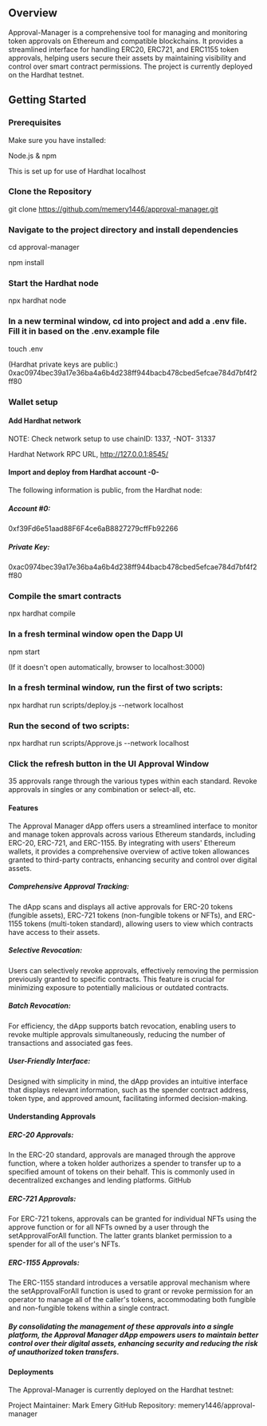 ## Overview
Approval-Manager is a comprehensive tool for managing and monitoring token approvals on Ethereum and compatible blockchains. It provides a streamlined interface for handling ERC20, ERC721, and ERC1155 token approvals, helping users secure their assets by maintaining visibility and control over smart contract permissions. The project is currently deployed on the Hardhat testnet.

## Getting Started 

### Prerequisites

Make sure you have installed:

Node.js & npm

This is set up for use of Hardhat localhost

### Clone the Repository

git clone https://github.com/memery1446/approval-manager.git 

### Navigate to the project directory and install dependencies

cd approval-manager 

npm install

### Start the Hardhat node 

npx hardhat node

### In a new terminal window, cd into project and add a .env file. Fill it in based on the .env.example file

touch .env

(Hardhat private keys are public:) 0xac0974bec39a17e36ba4a6b4d238ff944bacb478cbed5efcae784d7bf4f2ff80

### Wallet setup

#### Add Hardhat network

NOTE: Check network setup to use chainID: 1337, -NOT- 31337 

Hardhat Network RPC URL, http://127.0.0.1:8545/ 

#### Import and deploy from Hardhat account -0- 

The following information is public, from the Hardhat node: 

##### Account #0: 
0xf39Fd6e51aad88F6F4ce6aB8827279cffFb92266 

##### Private Key: 
0xac0974bec39a17e36ba4a6b4d238ff944bacb478cbed5efcae784d7bf4f2ff80

### Compile the smart contracts

npx hardhat compile

### In a fresh terminal window open the Dapp UI

npm start

(If it doesn't open automatically, browser to localhost:3000)

### In a fresh terminal window, run the first of two scripts:

npx hardhat run scripts/deploy.js --network localhost

### Run the second of two scripts:

npx hardhat run scripts/Approve.js --network localhost

### Click the refresh button in the UI Approval Window

35 approvals range through the various types within each standard. 
Revoke approvals in singles or any combination or select-all, etc.

#### Features
The Approval Manager dApp offers users a streamlined interface to monitor and manage token approvals across various Ethereum standards, including ERC-20, ERC-721, and ERC-1155. By integrating with users' Ethereum wallets, it provides a comprehensive overview of active token allowances granted to third-party contracts, enhancing security and control over digital assets.

##### Comprehensive Approval Tracking: 
The dApp scans and displays all active approvals for ERC-20 tokens (fungible assets), ERC-721 tokens (non-fungible tokens or NFTs), and ERC-1155 tokens (multi-token standard), allowing users to view which contracts have access to their assets.​

##### Selective Revocation: 
Users can selectively revoke approvals, effectively removing the permission previously granted to specific contracts. This feature is crucial for minimizing exposure to potentially malicious or outdated contracts.​

##### Batch Revocation: 
For efficiency, the dApp supports batch revocation, enabling users to revoke multiple approvals simultaneously, reducing the number of transactions and associated gas fees.​

##### User-Friendly Interface: 
Designed with simplicity in mind, the dApp provides an intuitive interface that displays relevant information, such as the spender contract address, token type, and approved amount, facilitating informed decision-making.​

#### Understanding Approvals

##### ERC-20 Approvals: 
In the ERC-20 standard, approvals are managed through the approve function, where a token holder authorizes a spender to transfer up to a specified amount of tokens on their behalf. This is commonly used in decentralized exchanges and lending platforms.​
GitHub

##### ERC-721 Approvals: 
For ERC-721 tokens, approvals can be granted for individual NFTs using the approve function or for all NFTs owned by a user through the setApprovalForAll function. The latter grants blanket permission to a spender for all of the user's NFTs.​

##### ERC-1155 Approvals: 
The ERC-1155 standard introduces a versatile approval mechanism where the setApprovalForAll function is used to grant or revoke permission for an operator to manage all of the caller's tokens, accommodating both fungible and non-fungible tokens within a single contract.​

##### By consolidating the management of these approvals into a single platform, the Approval Manager dApp empowers users to maintain better control over their digital assets, enhancing security and reducing the risk of unauthorized token transfers.

#### Deployments
The Approval-Manager is currently deployed on the Hardhat testnet:

Project Maintainer: Mark Emery
GitHub Repository: memery1446/approval-manager